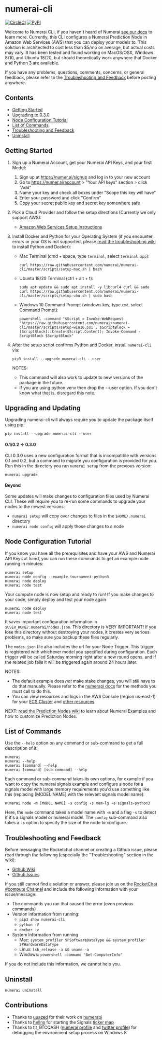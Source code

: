 # numerai-cli

[![CircleCI](https://circleci.com/gh/numerai/numerai-cli.svg?style=svg)](https://circleci.com/gh/numerai/numerai-cli)
[![PyPI](https://img.shields.io/pypi/v/numerai-cli.svg?color=brightgreen)](https://pypi.org/project/numerai-cli/)

Welcome to Numerai CLI, if you haven't heard of Numerai [see our docs](https://docs.numer.ai/tournament/learn)
to learn more. Currently, this CLI configures a Numerai Prediction Node in Amazon Web Services 
(AWS) that you can deploy your models to. This solution is architected to cost less than 
$5/mo on average, but actual costs may vary. It has been tested and found working on 
MacOS/OSX, Windows 8/10, and Ubuntu 18/20, but should theoretically work anywhere that
Docker and Python 3 are available.

If you have any problems, questions, comments, concerns, or general feedback, please refer to the
[Troubleshooting and Feedback](#troubleshooting-and-feedback) before posting anywhere.


## Contents
- [Getting Started](#getting-started)
- [Upgrading to 0.3.0](#upgrading-to-030)
- [Node Configuration Tutorial](#node-configuration)
- [List of Commands](#list-of-commands)
- [Troubleshooting and Feedback](#troubleshooting-and-feedback)
- [Uninstall](#uninstall)


## Getting Started

1.  Sign up a Numerai Account, get your Numerai API Keys, and your first Model:
    1.  Sign up at https://numer.ai/signup and log in to your new account
    2.  Go to https://numer.ai/account > "Your API keys" section > click "Add"
    3.  Name your key and check all boxes under "Scope this key will have"
    4.  Enter your password and click "Confirm"
    5.  Copy your secret public key and secret key somewhere safe
  

2.  Pick a Cloud Provider and follow the setup directions (Currently we only support AWS):
    - [Amazon Web Services Setup Instructions](https://github.com/numerai/numerai-cli/wiki/Amazon-Web-Services)
    

3.  Install Docker and Python for your Operating System (if you encounter errors or your
    OS is not supported, please [read the troubleshooting wiki](
    https://github.com/numerai/numerai-cli/wiki/Troubleshooting) to install Python and Docker):
    - Mac Terminal (cmd + space, type `terminal`, select `terminal.app`):
        ```
        curl https://raw.githubusercontent.com/numerai/numerai-cli/master/scripts/setup-mac.sh | bash
        ```
      
    - Ubuntu 18/20 Terminal (ctrl + alt + t):
        ```
        sudo apt update && sudo apt install -y libcurl4 curl && sudo curl https://raw.githubusercontent.com/numerai/numerai-cli/master/scripts/setup-ubu.sh | sudo bash
        ```
    
    - Windows 10 Command Prompt (windows key, type `cmd`, select Command Prompt):
        ```
        powershell -command "$Script = Invoke-WebRequest 'https://raw.githubusercontent.com/numerai/numerai-cli/master/scripts/setup-win10.ps1'; $ScriptBlock = [ScriptBlock]::Create($Script.Content); Invoke-Command -ScriptBlock $ScriptBlock"
      ```
4.  After the setup script confirms Python and Docker, install `numerai-cli` via:
    ```
    pip3 install --upgrade numerai-cli --user
    ```
    NOTES:
    - This command will also work to update to new versions of the package in the future.
    - If you are using python venv then drop the --user option. 
      If you don't know what that is, disregard this note.
      
## Upgrading and Updating
Upgrading numerai-cli will always require you to update the package itself using pip:
```
pip install --upgrade numerai-cli --user
```

#### 0.1/0.2 -> 0.3.0
CLI 0.3.0 uses a new configuration format that is incompatible with versions 0.1 and 0.2,
but a command to migrate you configuration is provided for you. Run this in the directory
you ran `numerai setup` from the previous version:
```
numerai upgrade
```

#### Beyond
Some updates will make changes to configuration files used by Numerai CLI. These will
require you to re-run some commands to upgrade your nodes to the newest versions:
- `numerai setup` will copy over changes to files in the `$HOME/.numerai` directory
- `numerai node config` will apply those changes to a node

## Node Configuration Tutorial

If you know you have all the prerequisites and have your AWS and Numerai API Keys at hand,
you can run these commands to get an example node running in minutes:

```
numerai setup
numerai node config --example tournament-python3
numerai node deploy
numerai node test
```

Your compute node is now setup and ready to run!
If you make changes to your code, simply deploy and test your node again

```
numerai node deploy
numerai node test
```

It saves important configuration information in `$USER_HOME/.numerai/nodes.json`.
This directory is VERY IMPORTANT! If you lose this directory without destroying your nodes,
it creates very serious problems, so make sure you backup these files regularly.




The `nodes.json` file also includes the url for your Node Trigger.
This trigger is registered with whichever model you specified during configuration.
Each trigger will be called Saturday morning right after a new round opens, 
and if the related job fails it will be triggered again around 24 hours later.

NOTES:
- The default example does _not_ make stake changes; you will still have to do that manually.
  Please refer to the [numerapi docs](https://numerapi.readthedocs.io/en/latest/api/numerapi.html#module-numerapi.numerapi)
  for the methods you must call to do this.
- You can view resources and logs in the AWS Console (region us-east-1) for your
  [ECS Cluster](https://console.aws.amazon.com/ecs/home?region=us-east-1#/clusters/numerai-submission-ecs-cluster/tasks)
  and [other resources](https://console.aws.amazon.com/cloudwatch/home?region=us-east-1#logsV2:log-groups)

NEXT: [read the Prediction Nodes wiki](https://github.com/numerai/numerai-cli/wiki/Prediction-Nodes)
to learn about Numerai Examples and how to customize Prediction Nodes.

## List of Commands
Use the `--help` option on any command or sub-command to get a full description of it:
```
numerai
numerai --help
numerai [command] --help
numerai [command] [sub-command] --help
```
Each command or sub-command takes its own options, for example if you want to copy the 
numerai signals example and configure a node for a signals model with large memory 
requirements you'd use something like this (replacing [MODEL NAME] with the relevant 
signals model name):
```
numerai node -m [MODEL NAME] -s config -s mem-lg -e signals-python3
```
Here, the `node` command takes a model name with `-m` and a flag `-s` to detect if it's 
a signals model or numerai model. The `config` sub-command also takes a `-s` option to
specify the size of the node to configure.


## Troubleshooting and Feedback
Before messaging the Rocketchat channel or creating a Github issue, 
please read through the following (especially the "Troubleshooting" section in the wiki):
- [Github Wiki](https://github.com/numerai/numerai-cli/wiki)
- [Github Issues](https://github.com/numerai/numerai-cli/issues)

If you still cannot find a solution or answer, please join us on the 
[RocketChat #compute Channel](https://community.numer.ai/channel/compute) 
and include the following information with your issue/message:

- The commands you ran that caused the error (even previous commands)
- Version information from running:
    - `pip3 show numerai-cli`
    - `python -V`
    - `docker -v`
- System Information from running
    - Mac: `system_profiler SPSoftwareDataType && system_profiler SPHardwareDataType`
    - Linux: `lsb_release -a && uname -a`
    - Windows: `powershell -command "Get-ComputerInfo"`
  
If you do not include this information, we cannot help you.
      

## Uninstall
```
numerai uninstall
```


## Contributions

- Thanks to [uuazed](https://github.com/uuazed) for their work on [numerapi](https://github.com/uuazed/numerapi)
- Thanks to [hellno](https://github.com/hellno) for starting the Signals [ticker map](https://github.com/hellno/numerai-signals-tickermap)
- Thanks to tit_BTCQASH ([numerai profile](https://numer.ai/tit_btcqash) and [twitter profile](https://twitter.com/tit_BTCQASH)) for debugging the environment setup process on Windows 8
